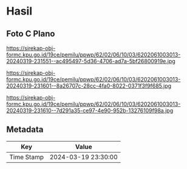 # Hasil

## Foto C Plano

https://sirekap-obj-formc.kpu.go.id/19ce/pemilu/ppwp/62/02/06/10/03/6202061003013-20240319-231551--ac495497-5d36-4706-ad7a-5bf26800919e.jpg

https://sirekap-obj-formc.kpu.go.id/19ce/pemilu/ppwp/62/02/06/10/03/6202061003013-20240319-231601--8a26707c-28cc-4fa0-8022-0371f3f9f685.jpg

https://sirekap-obj-formc.kpu.go.id/19ce/pemilu/ppwp/62/02/06/10/03/6202061003013-20240319-231610--7d291a35-ce97-4e90-952b-13276109f98a.jpg


## Metadata

| Key        | Value               |
| ---------- | ------------------- |
| Time Stamp | 2024-03-19 23:30:00 |



